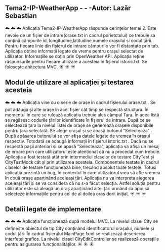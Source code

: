 
## Tema2-IP-WeatherApp - - -Autor: Lazăr Sebastian
 :cloud: :cloud: :cloud:
Aplicatia Tema2-IP-WeatherApp răspunde cerințelor temei 2.
Este nevoie de un fișier de intrare(orase.txt in cadrul porietctului) ce trebuie sa conțină câmpurile id, longitudine,latitudine,numele orașului si codul țării. Pentru fiecare linie din fișierul de intrare câmpurile vor fi distanțate prin tab.
Aplicația obține informații legate de vreme pentru orașul selectat de utilizator. Informațiile se obțin prin OpenWeather API.
Aplicația reține răspunsurile pentru fiecare utilizare a acesteia în fișierul istoric.txt.
Se folosește ahitectura MVC.
 :sunny: :sunny: :sunny:


## Modul de utilizare al aplicației și testarea acesteia
 :cloud: :cloud: :cloud:
Aplicația vine cu o serie de orașe în cadrul fișierului orase.txt . Se pot adăuga și alte orașe în acel fișier cât timp se respectă structura.
În momentul în care se rulează aplicația trebuie ales câmpul Tara. În acea listă se regăsesc codurile țărilor identificate în fișierul de intrare.
După ce se selectează țara la nivelul listei de orașe se generează orașele disponibile pentru țara selectată.
Se alege orașul și se apasă butonul "Selecteaza" . După apăsarea butonului se vor afișa datele legate de vremea în orașul respectiv. Totodată se adaugă informații în fișierul istoric.txt .
Dacă nu se respectă   pașii anteriori și se apasă "Selecteaza", aplicația va afișa un mesaj de eroare prin care utilizatorul este atenționat că nu a procedat cum trebuie.
Aplicația a fost testată atât prin intermediul claselor de testare CityTest și CityTestMock cât și prin utilizarea acesteia. Componentele testate în cadrul claselor de testare funcționează bine, trecând absolut toate testele.
Totuși aplicația prezintă un bug, în contextul în care utilizatorul vrea să afle vremea în două orașe aparținând aceleași țări. Aplicația nu va interpreta alegerea aceleași țări și se va considera că nu s-a făcut selecția. Astfel soluția pentru utilizator este să aleagă un oraș aparținând altei țări urmând ca apoi să selecteze informațiile pentru cel de al doilea oraș dorit inițial, 
 :sunny: :sunny: :sunny:
## Detalii legate de implementare
 :cloud: :cloud: :cloud:
Aplicația funcționează după modelul MVC.
La nivelul clasei City se definește obiectul de tip City conținând identificatorul orașului, numele și codul țării
În cadrul fișierului MainPage.fxml  se realizează descrierea interfeței grafice.
La nivelul clasei CityEditController se realizează operațiile pentru asigurarea funcționalităților.
 :sunny: :sunny: :sunny:

